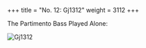 +++
title = "No. 12: Gj1312"
weight = 3112
+++

The Partimento Bass Played Alone:

![Gj1312](/img/012FenBk1.jpg)
